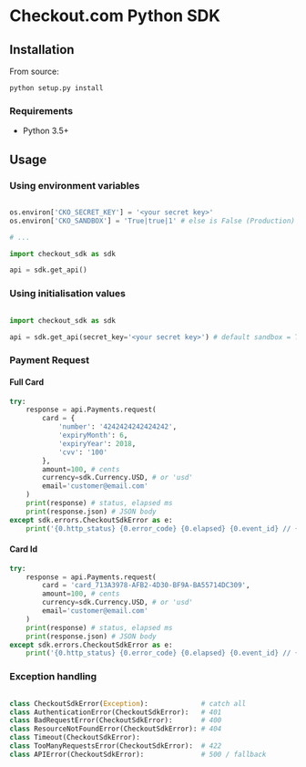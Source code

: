 # Checkout.com Python SDK

## Installation

From source:

    python setup.py install

### Requirements

* Python 3.5+

## Usage

### Using environment variables

``` python

os.environ['CKO_SECRET_KEY'] = '<your secret key>'
os.environ['CKO_SANDBOX'] = 'True|true|1' # else is False (Production)

# ...

import checkout_sdk as sdk

api = sdk.get_api()

```

### Using initialisation values

``` python

import checkout_sdk as sdk

api = sdk.get_api(secret_key='<your secret key>') # default sandbox = True

```

### Payment Request

#### Full Card

``` python
try:
    response = api.Payments.request(
        card = {
            'number': '4242424242424242',
            'expiryMonth': 6,
            'expiryYear': 2018,
            'cvv': '100'
        },
        amount=100, # cents
        currency=sdk.Currency.USD, # or 'usd'
        email='customer@email.com'
    )
    print(response) # status, elapsed ms
    print(response.json) # JSON body
except sdk.errors.CheckoutSdkError as e:
    print('{0.http_status} {0.error_code} {0.elapsed} {0.event_id} // {0.message}'.format(e))

```

#### Card Id

``` python
try:
    response = api.Payments.request(
        card = 'card_713A3978-AFB2-4D30-BF9A-BA55714DC309',
        amount=100, # cents
        currency=sdk.Currency.USD, # or 'usd'
        email='customer@email.com'
    )
    print(response) # status, elapsed ms
    print(response.json) # JSON body
except sdk.errors.CheckoutSdkError as e:
    print('{0.http_status} {0.error_code} {0.elapsed} {0.event_id} // {0.message}'.format(e))

```

### Exception handling

``` python

class CheckoutSdkError(Exception):             # catch all
class AuthenticationError(CheckoutSdkError):   # 401
class BadRequestError(CheckoutSdkError):       # 400
class ResourceNotFoundError(CheckoutSdkError): # 404
class Timeout(CheckoutSdkError):
class TooManyRequestsError(CheckoutSdkError):  # 422
class APIError(CheckoutSdkError):              # 500 / fallback

```
